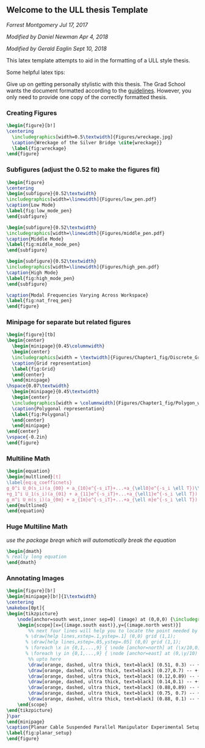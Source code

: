 

## Welcome to the ULL thesis Template

_Forrest Montgomery Jul 17, 2017_

_Modified by Daniel Newman Apr 4, 2018_

_Modified by Gerald Eaglin Sept 10, 2018_

This latex template attempts to aid in the formatting of a ULL style thesis.

Some helpful latex tips:

Give up on getting personally stylistic with this thesis. The Grad School wants the document formatted according to the [guidelines](http://www.ucs.louisiana.edu/~dpd0909/4/Guidelines4.html#p=1). However, you only need to provide one copy of the correctly formatted thesis.

### Creating Figures

```tex
\begin{figure}[b!]
\centering
  \includegraphics[width=0.5\textwidth]{Figures/wreckage.jpg}
  \caption{Wreckage of the Silver Bridge \cite{wreckage}}
  \label{fig:wreckage}
\end{figure}
```

### Subfigures (adjust the 0.52 to make the figures fit)

```tex
\begin{figure}
\centering
\begin{subfigure}{0.52\textwidth}
\includegraphics[width=\linewidth]{Figures/low_pen.pdf}
\caption{Low Mode}
\label{fig:low_mode_pen}
\end{subfigure}

\begin{subfigure}{0.52\textwidth}
\includegraphics[width=\linewidth]{Figures/middle_pen.pdf}
\caption{Middle Mode}
\label{fig:middle_mode_pen}
\end{subfigure}

\begin{subfigure}{0.52\textwidth}
\includegraphics[width=\linewidth]{Figures/high_pen.pdf}
\caption{High Mode}
\label{fig:high_mode_pen}
\end{subfigure}

\caption{Modal Frequencies Varying Across Workspace}
\label{fig:nat_freq_pen}
\end{figure}
```

### Minipage for separate but related figures

```tex
\begin{figure}[tb]
\begin{center}
  \begin{minipage}{0.45\columnwidth}
  \begin{center}
  \includegraphics[width = \textwidth]{Figures/Chapter1_fig/Discrete_Grid_lines_2}
  \caption{Grid representation}
  \label{fig:Grid}
  \end{center}
  \end{minipage}
\hspace{0.07\textwidth}
  \begin{minipage}{0.45\textwidth}
  \begin{center}
  \includegraphics[width = \columnwidth]{Figures/Chapter1_fig/Polygon_workspace_2}
  \caption{Polygonal representation}
  \label{fig:Polygonal}
  \end{center}
  \end{minipage}
\end{center}
\vspace{-0.2in}
\end{figure}
```

### Multiline Math

```tex
\begin{equation}
\begin{multlined}[t]
\label{eq:q_coefficnets}
g_0^i U_0(s_i)(a_{00} + a_{10}e^{-s_iT}+...+a_{\ell0}e^{-s_i \ell T})\\
+g_1^i U_1(s_i)(a_{01} + a_{11}e^{-s_iT}+...+a_{\ell1}e^{-s_i \ell T}) + ...\\
g_m^i U_m(s_i)(a_{0m} + a_{1m}e^{-s_iT}+...+a_{\ell m}e^{-s_i \ell T}) = 0
\end{multlined}
\end{equation}
```
### Huge Multiline Math

_use the package breqn which will automatically break the equation_

```tex
\begin{dmath}
% really long equation
\end{dmath}
```


### Annotating Images

```tex
\begin{figure}[b!]
\begin{minipage}[b!]{1\textwidth}
\centering
\makebox[0pt]{
\begin{tikzpicture}
    \node[anchor=south west,inner sep=0] (image) at (0,0,0) {\includegraphics[width=4.5in]{Figures/Planar_Setup.JPG}};
    \begin{scope}[x={(image.south east)},y={(image.north west)}]
        %% next four lines will help you to locate the point needed by forming a grid. comment these four lines in the final picture:
       % \draw[help lines,xstep=.1,ystep=.1] (0,0) grid (1,1);
       % \draw[help lines,xstep=.05,ystep=.05] (0,0) grid (1,1);
       % \foreach \x in {0,1,...,9} { \node [anchor=north] at (\x/10,0) {0.\x}; }
       % \foreach \y in {0,1,...,9} { \node [anchor=east] at (0,\y/10) {0.\y};}
        %% upto here
        \draw[orange, dashed, ultra thick, text=black] (0.51, 0.3) -- +(2.3in,0)node[anchor=west] {Payload};
        \draw[orange, dashed, ultra thick, text=black] (0.27,0.7) -- +(-1.4in,0)node[anchor=east] {Cable};
        \draw[orange, dashed, ultra thick, text=black] (0.12,0.89) -- +(-0.8in,0)node[anchor=east] {Pulley};
        \draw[orange, dashed, ultra thick, text=black] (0.14,0.1) -- +(-0.7in,0in)node[anchor=east] {Motor Box};
        \draw[orange, dashed, ultra thick, text=black] (0.88,0.89) -- +(0.7in,0)node[anchor=west] {Pulley};
        \draw[orange, dashed, ultra thick, text=black] (0.75, 0.7) -- +(1.3in,0)node[anchor=west] {Cable};
        \draw[orange, dashed, ultra thick, text=black] (0.88, 0.1) -- +(0.7in,0)node[anchor=west] {Motor Box};
    \end{scope}
\end{tikzpicture}
}\par
\end{minipage}
\caption{Planar Cable Suspended Parallel Manipulator Experimental Setup}
\label{fig:planar_setup}
\end{figure}
```